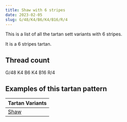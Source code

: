 ```yaml
---
title: Shaw with 6 stripes
date: 2023-02-05
slug: G/48/K4/B6/K4/B16/R/4
---
```

This is a list of all the tartan sett variants with 6 stripes.

It is a 6 stripes tartan.


## Thread count
G/48 K4 B6 K4 B16 R/4

## Examples of this tartan pattern

| Tartan Variants |
|---------------|
| [Shaw](/variants/g/48/k4/b6/k4/b16/r/4-b304080-g008000-k000000-rc00000)||
